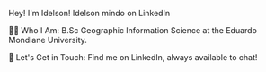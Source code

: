Hey! I'm Idelson!
Idelson mindo on LinkedIn 


👩🏻 Who I Am:
B.Sc Geographic Information Science at the Eduardo Mondlane University.

👯 Let's Get in Touch:
Find me on LinkedIn, always available to chat! 
